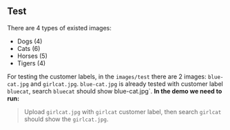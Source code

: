 ## Test
There are 4 types of existed images:
- Dogs (4)
- Cats (6)
- Horses (5)
- Tigers (4)

For testing the customer labels, in the `images/test` there are 2 images: `blue-cat.jpg` and `girlcat.jpg`. `blue-cat.jpg` is already tested with customer label `bluecat`, search `bluecat` should show blue-cat.jpg`. **In the demo we need to run:**
> Upload `girlcat.jpg` with `girlcat` customer label, then search `girlcat` should show the `girlcat.jpg`.
